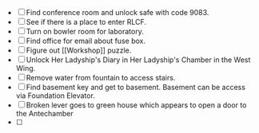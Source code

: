 - [ ] Find conference room and unlock safe with code 9083.
- [ ] See if there is a place to enter RLCF.
- [ ] Turn on bowler room for laboratory.
- [ ] Find office for email about fuse box.
- [ ] Figure out [[Workshop]] puzzle.
- [ ] Unlock Her Ladyship's Diary in Her Ladyship's Chamber in the West Wing.
- [ ] Remove water from fountain to access stairs.
- [ ] Find basement key and get to basement. Basement can be access via Foundation Elevator.
- [ ] Broken lever goes to green house which appears to open a door to the Antechamber
- [ ] 